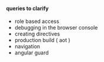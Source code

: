 #### queries to clarify
- role based access 
- debugging in the browser console
- creating directives
- production build ( aot )
- navigation
- angular guard